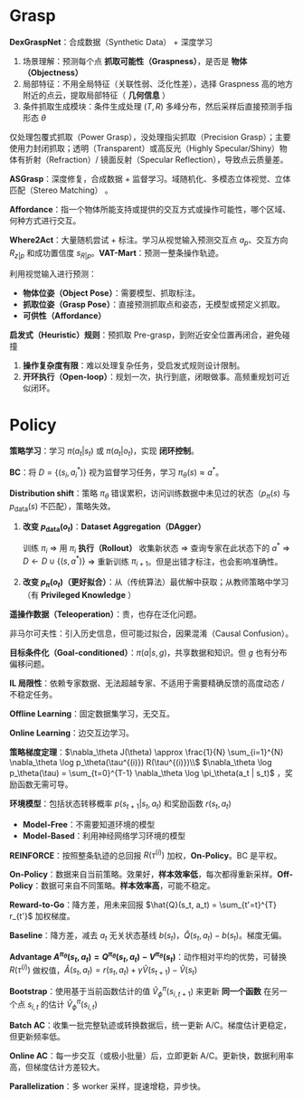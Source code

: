 # Grasp

**DexGraspNet**：合成数据（Synthetic Data） + 深度学习

1. 场景理解：预测每个点 **抓取可能性（Graspness）**，是否是 **物体（Objectness）**
2. 局部特征：不用全局特征（关联性弱、泛化性差），选择 Graspness 高的地方附近的点云，提取局部特征（ **几何信息** ）
3. 条件抓取生成模块：条件生成处理 $(T, R)$ 多峰分布，然后采样后直接预测手指形态 $\theta$

仅处理包覆式抓取（Power Grasp），没处理指尖抓取（Precision Grasp）；主要使用力封闭抓取；透明（Transparent）或高反光（Highly Specular/Shiny）物体有折射（Refraction）/ 镜面反射（Specular Reflection），导致点云质量差。

**ASGrasp**：深度修复，合成数据 + 监督学习。域随机化、多模态立体视觉、立体匹配（Stereo Matching） 。

**Affordance**：指一个物体所能支持或提供的交互方式或操作可能性，哪个区域、何种方式进行交互。

**Where2Act**：大量随机尝试 + 标注。学习从视觉输入预测交互点 $a_p$、交互方向 $R_{z|p}$ 和成功置信度 $s_{R|p}$。**VAT-Mart**：预测一整条操作轨迹。

利用视觉输入进行预测：

-   **物体位姿（Object Pose）**：需要模型、抓取标注。
-   **抓取位姿（Grasp Pose）**：直接预测抓取点和姿态，无模型或预定义抓取。
-   **可供性（Affordance）**

**启发式（Heuristic）规则**：预抓取 Pre-grasp，到附近安全位置再闭合，避免碰撞

1.  **操作复杂度有限**：难以处理复杂任务，受启发式规则设计限制。
2.  **开环执行（Open-loop）**：规划一次，执行到底，闭眼做事。高频重规划可近似闭环。

# Policy

**策略学习**：学习 $\pi(a_t|s_t)$ 或 $\pi(a_t|o_t)$，实现 **闭环控制**。

**BC**：将 $D = \{(s_i, a_i^*)\}$ 视为监督学习任务，学习 $\pi_\theta(s) \approx a^*$。

**Distribution shift**：策略 $\pi_\theta$ 错误累积，访问训练数据中未见过的状态（$p_\pi(s)$ 与 $p_{\text{data}}(s)$ 不匹配），策略失效。

1.  **改变 $p_{\text{data}}(o_t)$**：**Dataset Aggregation（DAgger）**

    训练 $\pi_i$ $\Rightarrow$ 用 $\pi_i$ **执行（Rollout）** 收集新状态 $\Rightarrow$ 查询专家在此状态下的 $a^*$ $\Rightarrow$ $D \leftarrow D \cup \{(s, a^*)\}$ $\Rightarrow$ 重新训练 $\pi_{i+1}$。但是出错才标注，也会影响准确性。

2.  **改变 $p_{\pi}(o_t)$（更好拟合）**：从（传统算法）最优解中获取；从教师策略中学习（有 **Privileged Knowledge** ）

**遥操作数据（Teleoperation）**：贵，也存在泛化问题。

非马尔可夫性：引入历史信息，但可能过拟合，因果混淆（Causal Confusion）。

**目标条件化（Goal-conditioned）**：$\pi(a|s, g)$，共享数据和知识。但 $g$ 也有分布偏移问题。

**IL 局限性**：依赖专家数据、无法超越专家、不适用于需要精确反馈的高度动态 / 不稳定任务。

**Offline Learning**：固定数据集学习，无交互。

**Online Learning**：边交互边学习。

**策略梯度定理**：$\nabla_\theta J(\theta) \approx \frac{1}{N} \sum_{i=1}^{N} \nabla_\theta \log p_\theta(\tau^{(i)}) R(\tau^{(i)})\\$ $\nabla_\theta \log p_\theta(\tau) = \sum_{t=0}^{T-1} \nabla_\theta \log \pi_\theta(a_t | s_t)$ ，奖励函数无需可导。

**环境模型**：包括状态转移概率 $p(s_{t+1} | s_t, a_t)$ 和奖励函数 $r(s_t, a_t)$

-   **Model-Free**：不需要知道环境的模型
-   **Model-Based**：利用神经网络学习环境的模型

**REINFORCE**：按照整条轨迹的总回报 $R(\tau^{(i)})$  加权，**On-Policy**。BC 是平权。

**On-Policy**：数据来自当前策略。效果好，**样本效率低**，每次都得重新采样。**Off-Policy**：数据可来自不同策略。**样本效率高**，可能不稳定。

**Reward-to-Go**：降方差，用未来回报 $\hat{Q}(s_t, a_t) = \sum_{t'=t}^{T} r_{t'}$ 加权梯度。

**Baseline**：降方差，减去 $a_t$ 无关状态基线 $b(s_t)$，$\hat{Q}(s_t, a_t) - b(s_t)$。梯度无偏。

**Advantage $A^{\pi_\theta}(s_t, a_t) = Q^{\pi_\theta}(s_t, a_t) - V^{\pi_\theta}(s_t)$**：动作相对平均的优势，可替换$R(\tau^{(i)})$  做权值，$\hat{A}(s_t, a_t) = r(s_t, a_t) + \gamma \hat{V}(s_{t+1}) - \hat{V}(s_t)$

**Bootstrap**：使用基于当前函数估计的值 $\hat{V}_{\phi}^{\pi}(s_{i,t+1})$ 来更新 **同一个函数** 在另一个点 $s_{i,t}$ 的估计 $\hat{V}_{\phi}^{\pi}(s_{i,t})$

**Batch AC**：收集一批完整轨迹或转换数据后，统一更新 A/C。梯度估计更稳定，但更新频率低。

**Online AC**：每一步交互（或极小批量）后，立即更新 A/C。更新快，数据利用率高，但梯度估计方差较大。

**Parallelization**：多 worker 采样，提速增稳，异步快。
